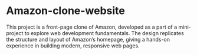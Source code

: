# Amazon-clone-website
This project is a front-page clone of Amazon, developed as a part of a mini-project to explore web development fundamentals. The design replicates the structure and layout of Amazon’s homepage, giving a hands-on experience in building modern, responsive web pages.
